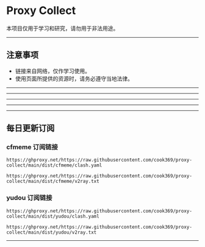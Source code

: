 # Proxy Collect

本项目仅用于学习和研究，请勿用于非法用途。

---

## 注意事项

- 链接来自网络，仅作学习使用。
- 使用页面所提供的资源时，请务必遵守当地法律。

---
---
---
---
---

## 每日更新订阅

### cfmeme 订阅链接

```shell
https://ghproxy.net/https://raw.githubusercontent.com/cook369/proxy-collect/main/dist/cfmeme/clash.yaml
```
```shell
https://ghproxy.net/https://raw.githubusercontent.com/cook369/proxy-collect/main/dist/cfmeme/v2ray.txt
```
### yudou 订阅链接

```shell
https://ghproxy.net/https://raw.githubusercontent.com/cook369/proxy-collect/main/dist/yudou/clash.yaml
```
```shell
https://ghproxy.net/https://raw.githubusercontent.com/cook369/proxy-collect/main/dist/yudou/v2ray.txt
```

---
